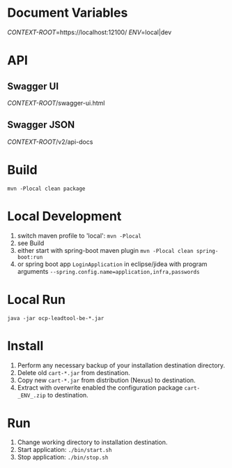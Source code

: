 Document Variables
================================
_CONTEXT-ROOT_=https://localhost:12100/
_ENV_=local|dev

API
================================
Swagger UI
--------------------------------
_CONTEXT-ROOT_/swagger-ui.html

Swagger JSON
--------------------------------
_CONTEXT-ROOT_/v2/api-docs


Build
================================
`mvn -Plocal clean package`

Local Development
================================
1. switch maven profile to 'local': `mvn -Plocal`
1. see Build
1. either start with spring-boot maven plugin `mvn -Plocal clean spring-boot:run`
1. or spring boot app `LoginApplication` in eclipse/jidea with program arguments `--spring.config.name=application,infra,passwords`

Local Run
================================
`java -jar ocp-leadtool-be-*.jar`


Install
================================
1. Perform any necessary backup of your installation destination directory.
1. Delete old `cart-*.jar` from destination.
1. Copy new `cart-*.jar` from distribution (Nexus) to destination.
1. Extract with overwrite enabled the configuration package `cart-_ENV_.zip` to destination.


Run
================================
1. Change working directory to installation destination.
1. Start application: `./bin/start.sh`
1. Stop application: `./bin/stop.sh`
